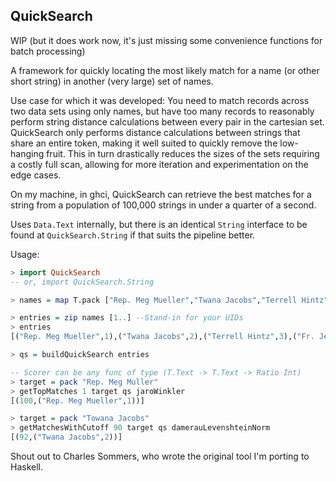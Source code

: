 QuickSearch
---

WIP (but it does work now, it's just missing some
convenience functions for batch processing)

A framework for quickly locating the most likely match
for a name (or other short string) in another (very large) set of names.

Use case for which it was developed: You need to match records across two data
sets using only names, but have too many records to reasonably
perform string distance calculations between every pair in the cartesian set.
QuickSearch only performs distance calculations between strings
that share an entire token, making it well suited to quickly remove the low-hanging
fruit. This in turn drastically reduces the sizes of the sets requiring a
costly full scan, allowing for more iteration and experimentation on the edge cases.

On my machine, in ghci, QuickSearch can retrieve the best matches for a string
from a population of 100,000 strings in under a quarter of a second.

Uses `Data.Text` internally, but there is an identical `String` interface
to be found at `QuickSearch.String` if that suits the pipeline better.

Usage:

```haskell
> import QuickSearch
-- or, import QuickSearch.String

> names = map T.pack ["Rep. Meg Mueller","Twana Jacobs","Terrell Hintz","Fr. Jettie Satterfield","Mr. Robert Robel","Alonso Rodriguez III","Brendan Hyatt","Rep. Kazuko Price","Sammie Paucek","Dewey Armstrong MD"]

> entries = zip names [1..] --Stand-in for your UIDs
> entries
[("Rep. Meg Mueller",1),("Twana Jacobs",2),("Terrell Hintz",3),("Fr. Jettie Satterfield",4),("Mr. Robert Robel",5),("Alonso Rodriguez III",6),("Brendan Hyatt",7),("Rep. Kazuko Price",8),("Sammie Paucek",9),("Dewey Armstrong MD",10)]

> qs = buildQuickSearch entries

-- Scorer can be any func of type (T.Text -> T.Text -> Ratio Int)
> target = pack "Rep. Meg Muller"
> getTopMatches 1 target qs jaroWinkler
[(100,("Rep. Meg Mueller",1))]

> target = pack "Towana Jacobs"
> getMatchesWithCutoff 90 target qs damerauLevenshteinNorm
[(92,("Twana Jacobs",2))]
```

Shout out to Charles Sommers, who wrote the original tool I'm porting to Haskell.
